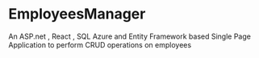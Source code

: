 # EmployeesManager
An ASP.net , React , SQL Azure and Entity Framework based Single Page Application to perform CRUD operations on employees
